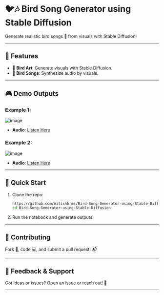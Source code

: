
# 🐦🎶 Bird Song Generator using Stable Diffusion  

Generate  realistic bird songs 🎵 from visuals with Stable Diffusion!  

---

## 🌟 Features  
- 🎨 **Bird Art**: Generate visuals with Stable Diffusion.  
- 🎵 **Bird Songs**: Synthesize audio by visuals.  
---

## 🎮 Demo Outputs  

### Example 1:
![image](https://github.com/user-attachments/assets/e18de42d-9514-4f7b-b168-b6438f5c2eb0)
- **Audio**: [Listen Here](https://drive.google.com/file/d/1Dm-hXRsaPJUH7ieon5aaW1-XhJGOweyZ/view?usp=drive_link)  

### Example 2: 
![image](https://github.com/user-attachments/assets/b1d22a09-90bc-47d2-88cb-c2244091aac7)
- **Audio**: [Listen Here](https://drive.google.com/file/d/1Dm-hXRsaPJUH7ieon5aaW1-XhJGOweyZ/view?usp=sharing)  

---

## 🚀 Quick Start  

1. Clone the repo:  
   ```bash
   https://github.com/nitishhrms/Bird-Song-Generator-using-Stable-Diffusion.git
   cd Bird-Song-Generator-using-Stable-Diffusion
   ```  
2. Run the notebook and generate outputs.

---

## 🤝 Contributing  
Fork 🍴, code 💻, and submit a pull request! 📬  

---

## 📢 Feedback & Support  
Got ideas or issues? Open an issue or reach out! 🐛  

--- 
